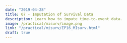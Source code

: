 ```yaml
---
date: "2019-04-28"
title: 07 - Imputation of Survival Data
description: Learn how to impute time-to-event data.
image: /practical/misurv/image.png
link: "/practical/misurv/EP16_MIsurv.html"
draft: true
---
```

